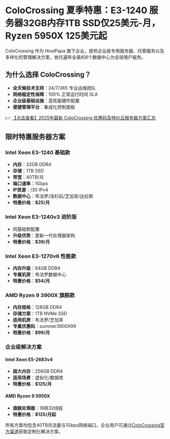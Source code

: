 # ColoCrossing 夏季特惠：E3-1240 服务器32GB内存1TB SSD仅25美元-月，Ryzen 5950X 125美元起

ColoCrossing 作为 HostPapa 旗下企业，提供企业级专用服务器、托管服务以及多样化的管理解决方案，依托遍布全美的8个数据中心为全球用户服务。

## 为什么选择 ColoCrossing？

- **全天候技术支持**：24/7/365 专业运维团队
- **网络稳定性保障**：100% 正常运行时间 SLA
- **企业级基础设施**：高性能硬件配置
- **便捷管理平台**：集成化控制面板

👉 [【点击查看】2025年最新 ColoCrossing 优惠码及特价云服务器方案汇总](https://bit.ly/ColoCrossing)

## 限时特惠服务器方案

### Intel Xeon E3-1240 基础款
- **内存**：32GB DDR4
- **存储**：1TB SSD
- **带宽**：40TB/月
- **端口速率**：1Gbps
- **IP资源**：/30 IPv4
- **数据中心**：布法罗/洛杉矶/芝加哥/达拉斯
- **特惠价格**：**$25/月**

### Intel Xeon E3-1240v3 进阶版
- 同基础款配置
- **升级优势**：更新一代处理器架构
- **特惠价格**：**$39/月**

### Intel Xeon E3-1270v6 性能款
- **内存升级**：64GB DDR4
- **专属机房**：布法罗数据中心
- **特惠价格**：**$54/月**

### AMD Ryzen 9 3900X 旗舰款
- **内存规格**：128GB DDR4
- **存储方案**：1TB NVMe SSD
- **适用机房**：布法罗/芝加哥
- **专属优惠码**：summer3900X99
- **特惠价格**：**$99/月**

### 企业级解决方案
#### Intel Xeon E5-2683v4
- **超大内存**：256GB DDR4
- **适用场景**：虚拟化/数据库
- **特惠价格**：**$125/月**

#### AMD Ryzen 9 5950X
- **旗舰处理器**：16核32线程
- **特惠价格**：**$125/月起**

所有方案均包含40TB月流量与1Gbps网络端口，企业用户可通过[ColoCrossing官方渠道](https://bit.ly/ColoCrossing)获取定制化解决方案。